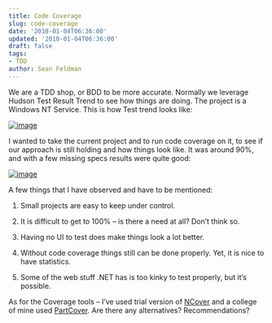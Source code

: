 ```yaml
---
title: Code Coverage
slug: code-coverage
date: '2010-01-04T06:36:00'
updated: '2010-01-04T06:36:00'
draft: false
tags:
- TDD
author: Sean Feldman
---
```



We are a TDD shop, or BDD to be more accurate. Normally we leverage Hudson Test Result Trend to see how things are doing. The project is a Windows NT Service. This is how Test trend looks like:

[![image](http://weblogs.asp.net/blogs/sfeldman/image_thumb_36A24981.png "image")](http://weblogs.asp.net/blogs/sfeldman/image_749BDA3F.png)

I wanted to take the current project and to run code coverage on it, to see if our approach is still holding and how things look like. It was around 90%, and with a few missing specs results were quite good:

[![image](http://weblogs.asp.net/blogs/sfeldman/image_thumb_67C414D2.png "image")](http://weblogs.asp.net/blogs/sfeldman/image_71897C4A.png)

A few things that I have observed and have to be mentioned:

1. Small projects are easy to keep under control.

2. It is difficult to get to 100% – is there a need at all? Don’t think so.

3. Having no UI to test does make things look a lot better.

4. Without code coverage things still can be done properly. Yet, it is nice to have statistics.

5. Some of the web stuff .NET has is too kinky to test properly, but it’s possible.

As for the Coverage tools – I’ve used trial version of [NCover](http://www.ncover.com/) and a college of mine used [PartCover](http://sourceforge.net/projects/partcover). Are there any alternatives? Recommendations?


